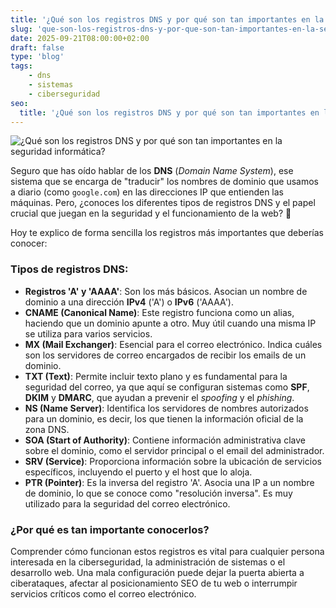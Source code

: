 ```yaml
---
title: '¿Qué son los registros DNS y por qué son tan importantes en la seguridad informática?'
slug: 'que-son-los-registros-dns-y-por-que-son-tan-importantes-en-la-seguridad-informatica'
date: 2025-09-21T08:00:00+02:00
draft: false
type: 'blog'
tags: 
    - dns
    - sistemas
    - ciberseguridad
seo:
  title: '¿Qué son los registros DNS y por qué son tan importantes en la seguridad informática?' 
---
```


![](/images/blog/20250921-que-son-los-registros-dns-y-por-que-son-tan-importantes-en-la-seguridad-informatica.jpeg "¿Qué son los registros DNS y por qué son tan importantes en la seguridad informática?")

Seguro que has oído hablar de los **DNS** (*Domain Name System*), ese sistema que se encarga de "traducir" los nombres 
de dominio que usamos a diario (como `google.com`) en las direcciones IP que entienden las máquinas. Pero, ¿conoces los 
diferentes tipos de registros DNS y el papel crucial que juegan en la seguridad y el funcionamiento de la web? 🤔

Hoy te explico de forma sencilla los registros más importantes que deberías conocer:

### Tipos de registros DNS:

- **Registros 'A' y 'AAAA'**: Son los más básicos. Asocian un nombre de dominio a una dirección **IPv4** ('A') o **IPv6** ('AAAA').
- **CNAME (Canonical Name)**: Este registro funciona como un alias, haciendo que un dominio apunte a otro. Muy útil cuando una misma IP se utiliza para varios servicios.
- **MX (Mail Exchanger)**: Esencial para el correo electrónico. Indica cuáles son los servidores de correo encargados de recibir los emails de un dominio.
- **TXT (Text)**: Permite incluir texto plano y es fundamental para la seguridad del correo, ya que aquí se configuran sistemas como **SPF**, **DKIM** y **DMARC**, que ayudan a prevenir el *spoofing* y el *phishing*.
- **NS (Name Server)**: Identifica los servidores de nombres autorizados para un dominio, es decir, los que tienen la información oficial de la zona DNS.
- **SOA (Start of Authority)**: Contiene información administrativa clave sobre el dominio, como el servidor principal o el email del administrador.
- **SRV (Service)**: Proporciona información sobre la ubicación de servicios específicos, incluyendo el puerto y el host que lo aloja.
- **PTR (Pointer)**: Es la inversa del registro 'A'. Asocia una IP a un nombre de dominio, lo que se conoce como "resolución inversa". Es muy utilizado para la seguridad del correo electrónico.

### ¿Por qué es tan importante conocerlos?

Comprender cómo funcionan estos registros es vital para cualquier persona interesada en la ciberseguridad, 
la administración de sistemas o el desarrollo web. Una mala configuración puede dejar la puerta abierta a ciberataques, 
afectar al posicionamiento SEO de tu web o interrumpir servicios críticos como el correo electrónico.
